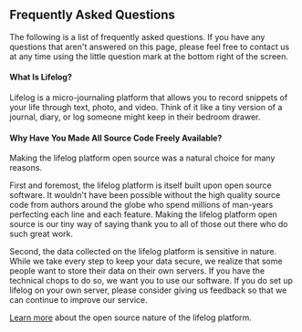 Frequently Asked Questions
--------------------------------------------------------------------------------
The following is a list of frequently asked questions. If you have any questions
that aren't answered on this page, please feel free to contact us at any time
using the little question mark at the bottom right of the screen.

#### What Is Lifelog?
Lifelog is a micro-journaling platform that allows you to record snippets of
your life through text, photo, and video. Think of it like a tiny version of a
journal, diary, or log someone might keep in their bedroom drawer.

#### Why Have You Made All Source Code Freely Available?
Making the lifelog platform open source was a natural choice for many reasons.

First and foremost, the lifelog platform is itself built upon open source
software. It wouldn't have been possible without the high quality source code
from authors around the globe who spend millions of man-years perfecting each
line and each feature. Making the lifelog platform open source is our tiny way
of saying thank you to all of those out there who do such great work.

Second, the data collected on the lifelog platform is sensitive in nature. While
we take every step to keep your data secure, we realize that some people want to
store their data on their own servers. If you have the technical chops to do so,
we want you to use our software. If you do set up lifelog on your own server,
please consider giving us feedback so that we can continue to improve our
service.

[Learn more](#/open_source) about the open source nature of the lifelog
platform.
